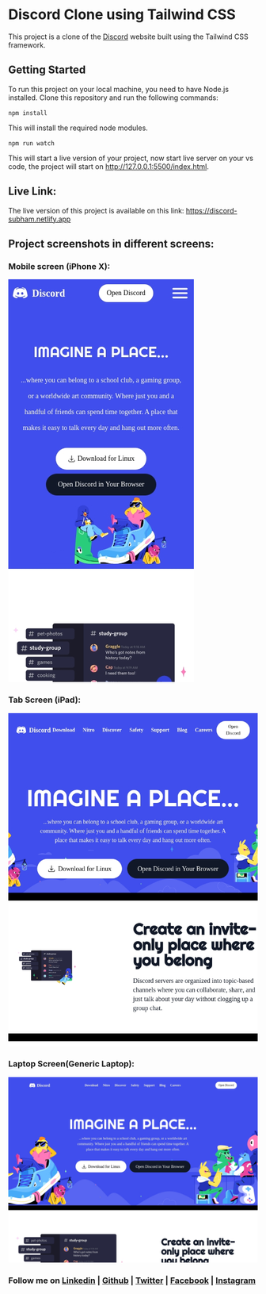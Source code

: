 # Discord Clone using Tailwind CSS
This project is a clone of the [Discord](discord.com0) website built using the Tailwind CSS framework.

## Getting Started
To run this project on your local machine, you need to have Node.js installed. Clone this repository and run the following commands:

```
npm install
```
This will install the required node modules.

```
npm run watch
```
This will start a live version of your project, now start live server on your vs code, the project will start on http://127.0.0.1:5500/index.html.


## Live Link: 

The live version of this project is available on this link: https://discord-subham.netlify.app

## Project screenshots in different screens:

### Mobile screen (iPhone X):

![mobile ss](./assets/screenshots/127%20-%20iPhone%20X%20-%202023-20-2%20at%2012.38.29%20PM.jpg) 

### Tab Screen (iPad): 

![tab ss](./assets/screenshots/127%20-%20iPad%20-%202023-20-2%20at%2012.40.00%20PM.jpg)

### Laptop Screen(Generic Laptop):

![laptop screen](./assets/screenshots/127%20-%20Generic%20Laptop%20-%202023-20-2%20at%2012.40.13%20PM.jpg)


### Follow me on [Linkedin](https://www.linkedin.com/in/subham-dutta-8670b8178/) | [Github](https://github.com/Sduttt) | [Twitter](https://twitter.com/Subhamd88404337) | [Facebook](https://www.facebook.com/profile.php?id=100073951804006) | [Instagram](https://www.instagram.com/its_subham_dutta/)
